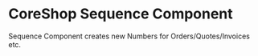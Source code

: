 # CoreShop Sequence Component

Sequence Component creates new Numbers for Orders/Quotes/Invoices etc.